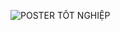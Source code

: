 ![POSTER TỐT NGHIỆP](https://user-images.githubusercontent.com/85368072/178120957-47a04029-dd80-4c9b-a71f-576aa795dfa0.png)
